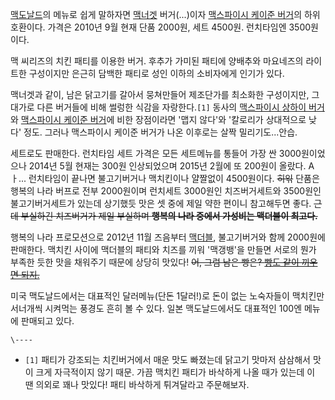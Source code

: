 [맥도날드](%EB%A7%A5%EB%8F%84%EB%82%A0%EB%93%9C.md)의 메뉴로 쉽게 말하자면
[맥너겟](%EB%A7%A5%EB%84%88%EA%B2%9F.md) 버거(...)이자 [맥스파이시 케이준 버거](%EB%A7%A5%EC%8A%A4%ED%8C%8C%EC%9D%B4%EC%8B%9C%20%EC%BC%80%EC%9D%B4%EC%A4%80%20%EB%B2%84%EA%B1%B0.md)의 하위 호환이다. 가격은 2010년 9월 현재 단품 2000원, 세트 4500원. 런치타임엔 3500원이다.

맥 씨리즈의 치킨 패티를 이용한 버거. 후추가 가미된 패티에 양배추와 마요네즈의 라이트한 구성이지만 은근히 담백한 패티로 성인 이하의
소비자에게 인기가 있다.

맥너겟과 같이, 남은 닭고기를 갈아서 뭉쳐만들어 제조단가를 최소화한 구성이지만, 그 대가로 다른 버거들에 비해 썰렁한 식감을
자랑한다.`[1]` 동사의 [맥스파이시 상하이 버거](%EB%A7%A5%EC%8A%A4%ED%8C%8C%EC%9D%B4%EC%8B%9C%20%EC%83%81%ED%95%98%EC%9D%B4%20%EB%B2%84%EA%B1%B0.md)와 [맥스파이시 케이준 버거](%EB%A7%A5%EC%8A%A4%ED%8C%8C%EC%9D%B4%EC%8B%9C%20%EC%BC%80%EC%9D%B4%EC%A4%80%20%EB%B2%84%EA%B1%B0.md)에 비한 장점이라면 '맵지 않다'와 '칼로리가 상대적으로 낮다' 정도. 그러나 맥스파이시 케이준 버거가
나온 이후로는 살짝 밀리기도...안습.

세트로도 판매한다. 런치타임 세트 가격은 모든 세트메뉴를 통들어 가장 싼 3000원이었으나 2014년 5월 현재는 300원 인상되었으며
2015년 2월에 또 200원이 올랐다. Aㅏ... 런치타임이 끝나면 불고기버거나 맥치킨이나 얄짤없이 4500원이다.
<del>히읶</del> 단품은 행복의 나라 버프로 전부 2000원이며 런치세트 3000원인 치즈버거세트와 3500원인 불고기버거세트가
있는데 상기했듯 맛은 셋 중에 제일 약한 편이니 참고해두면 좋다. <del>근데 부실하긴 치즈버거가 제일 부실하며 **행복의 나라 중에서
가성비는 맥더블이 최고다.**</del>

행복의 나라 프로모션으로 2012년 11월 즈음부터 [맥더블](%EB%A7%A5%EB%8D%94%EB%B8%94.md), 불고기버거와
함께 2000원에 판매한다. 맥치킨 사이에 맥더블의 패티와 치즈를 끼워 '맥갱뱅'을 만들면 서로의 뭔가 부족한 듯한 맛을 채워주기 때문에
상당히 맛있다! <del>어, 그럼 남은 빵은? [빵도 같이 끼우면 되지.](%EB%B9%85%EB%A7%A5.md)</del>

미국 맥도날드에서는 대표적인 달러메뉴(단돈 1달러!)로 돈이 없는 노숙자들이 맥치킨만 서너개씩 시켜먹는 풍경도 흔히 볼 수 있다. 일본
맥도날드에서도 대표적인 100엔 메뉴에 판매되고 있다.

`\----`

  * `[1]` 패티가 강조되는 치킨버거에서 매운 맛도 빠졌는데 닭고기 맛마저 삼삼해서 맛이 크게 자극적이지 않기 때문. 가끔 맥치킨 패티가 바삭하게 나올 때가 있는데 이 땐 의외로 꽤나 맛있다! 패티 바삭하게 튀겨달라고 주문해보자.

